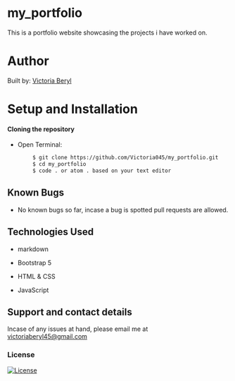 # my_portfolio

This is a portfolio website showcasing the projects i have worked on.

# Author

Built by: [Victoria Beryl](https://github.com/Victoria045)

# Setup and Installation

#### Cloning the repository

- Open Terminal:

```bash
        $ git clone https://github.com/Victoria045/my_portfolio.git
        $ cd my_portfolio
        $ code . or atom . based on your text editor
```

## Known Bugs

- No known bugs so far, incase a bug is spotted pull requests are allowed.

## Technologies Used

- markdown

- Bootstrap 5

- HTML & CSS

- JavaScript

## Support and contact details

Incase of any issues at hand, please email me at victoriaberyl45@gmail.com

### License

[![License](https://img.shields.io/packagist/l/loopline-systems/closeio-api-wrapper.svg)](https://github.com/Victoria045/my_portfolio/blob/master/LICENSE)

